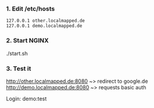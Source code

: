 ### 1. Edit /etc/hosts

```
127.0.0.1 other.localmapped.de
127.0.0.1 demo.localmapped.de
```

### 2. Start NGINX
./start.sh

### 3. Test it
http://other.localmapped.de:8080 ~> redirect to google.de
http://demo.localmapped.de:8080 ~> requests basic auth

Login: demo:test
